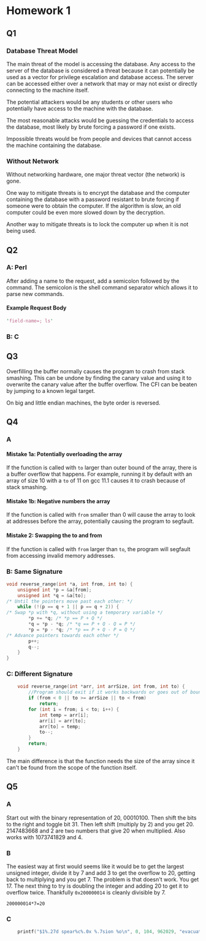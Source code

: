 # Homework 1

## Q1

### Database Threat Model

The main threat of the model is accessing the database. Any access to the server of the database is considered a threat because it can potentially be used as a vector for privilege escalation and database access. The server can be accessed either over a network that may or may not exist or directly connecting to the machine itself.

The potential attackers would be any students or other users who potentially have access to the machine with the database.

The most reasonable attacks would be guessing the credentials to access the database, most likely by brute forcing a password if one exists.

Impossible threats would be from people and devices that cannot access the machine containing the database.

### Without Network

Without networking hardware, one major threat vector (the network) is gone.

One way to mitigate threats is to encrypt the database and the computer containing the database with a password resistant to brute forcing if someone were to obtain the computer. If the algorithm is slow, an old computer could be even more slowed down by the decryption.

Another way to mitigate threats is to lock the computer up when it is not being used.

## Q2

### A: Perl

After adding a name to the request, add a semicolon followed by the command. The semicolon is the shell command separator which allows it to parse new commands.

#### Example Request Body

```perl
'field-name=; ls'
```

### B: C

## Q3

Overfilling the buffer normally causes the program to crash from stack smashing. This can be undone by finding the canary value and using it to overwrite the canary value after the buffer overflow. The CFI can be beaten by jumping to a known legal target.

On big and little endian machines, the byte order is reversed.

## Q4

### A

#### Mistake 1a: Potentially overloading the array

If the function is called with `to` larger than outer bound of the array, there is a buffer overflow that happens. For example, running it by default with an array of size 10 with a `to` of 11 on gcc 11.1 causes it to crash because of stack smashing.

#### Mistake 1b: Negative numbers the array

If the function is called with `from` smaller than 0 will cause the array to look at addresses before the array, potentially causing the program to segfault.

#### Mistake 2: Swapping the to and from

If the function is called with `from` larger than `to`, the program will segfault from accessing invalid memory addresses.

### B: Same Signature

```c
void reverse_range(int *a, int from, int to) {
    unsigned int *p = &a[from];
    unsigned int *q = &a[to];
/* Until the pointers move past each other: */
    while (!(p == q + 1 || p == q + 2)) {
/* Swap *p with *q, without using a temporary variable */
        *p += *q; /* *p == P + Q */
        *q = *p - *q; /* *q == P + Q - Q = P */
        *p = *p - *q; /* *p == P + Q - P = Q */
/* Advance pointers towards each other */
        p++;
        q--;
    }
}

```

### C: Different Signature

```c
    void reverse_range(int *arr, int arrSize, int from, int to) {
        //Program should exit if it works backwards or goes out of bounds
        if (from < 0 || to >= arrSize || to < from)
            return;
        for (int i = from; i < to; i++) {
            int temp = arr[i];
            arr[i] = arr[to];
            arr[to] = temp;
            to--;
        }
        return;
    }
```

The main difference is that the function needs the size of the array since it can't be found from the scope of the function itself.

## Q5

### A

Start out with the binary representation of 20, 00010100. Then shift the bits to the right and toggle bit 31. Then left shift (multiply by 2) and you get 20.
2147483668 and 2 are two numbers that give 20 when multiplied.
Also works with 1073741829 and 4.

### B

The easiest way at first would seems like it would be to get the largest unsigned integer, divide it by 7 and add 3 to get the overflow to 20, getting back to multiplying and you get 7. The problem is that doesn't work. You get 17.
The next thing to try is doubling the integer and adding 20 to get it to overflow twice. Thankfully `0x200000014` is cleanly divisible by 7.

`200000014*7=20`

### C

```c
    printf("$1%.27d spear%c%.0x %.7sion %o\n", 0, 104, 962029, "evacuate", 13023);
```
